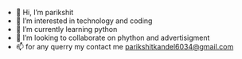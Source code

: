 - 👋 Hi, I’m parikshit
- 👀 I’m interested in technology and coding
- 🌱 I’m currently learning python
- 💞️ I’m looking to collaborate on phython and advertisigment
- 📫 for any querry my contact me parikshitkandel6034@gmail.com
